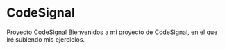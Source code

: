 # CodeSignal
Proyecto CodeSignal
Bienvenidos a mi proyecto de CodeSignal, en el que iré subiendo mis ejercicios.
